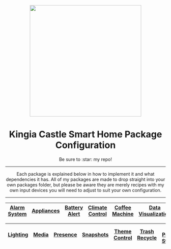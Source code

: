 <p align="center">
  <img src="https://github.com/JamesMcCarthy79/Home-Assistant-Config/blob/master/HA%20Pics/Packages.png" width="350"/>
</p>
<h1 align="center">Kingia Castle Smart Home Package Configuration</h1>
<p align="center">Be sure to :star: my repo!</br>
<hr *** </hr>
<p align="center">Each package is explained below in how to implement it and what dependencies it has. All of my packages are made to drop straight into your own packages folder, but please be aware they are merely recipes with my own input devices you will need to adjust to suit your own configuration.</p>
<hr --- </hr> 

| [Alarm System](https://github.com/JamesMcCarthy79/Home-Assistant-Config/tree/master/config/packages/alarm_system) | [Appliances](https://github.com/JamesMcCarthy79/Home-Assistant-Config/tree/master/config/packages/appliances) | [Battery Alert](https://github.com/JamesMcCarthy79/Home-Assistant-Config/tree/master/config/packages/battery_alert) | [Climate Control](https://github.com/JamesMcCarthy79/Home-Assistant-Config/tree/master/config/packages/climate_control) | [Coffee Machine](https://github.com/JamesMcCarthy79/Home-Assistant-Config/tree/master/config/packages/coffee_machine) | [Data Visualization](https://github.com/JamesMcCarthy79/Home-Assistant-Config/tree/master/config/packages/data_visualization) | 
| --- | --- | --- | --- | --- | --- |

| [Lighting](https://github.com/JamesMcCarthy79/Home-Assistant-Config/tree/master/config/packages/media) | [Media](https://github.com/JamesMcCarthy79/Home-Assistant-Config/tree/master/config/packages/media) | [Presence](https://github.com/JamesMcCarthy79/Home-Assistant-Config/tree/master/config/packages/presence) | [Snapshots](https://github.com/JamesMcCarthy79/Home-Assistant-Config/tree/master/config/packages/snapshots) | [Theme Control](https://github.com/JamesMcCarthy79/Home-Assistant-Config/tree/master/config/packages/theme_control) | [Trash Recycle](https://github.com/JamesMcCarthy79/Home-Assistant-Config/tree/master/config/packages/trash_recycle) | [TV Power Status](https://github.com/JamesMcCarthy79/Home-Assistant-Config/tree/master/config/packages/tv_power_status) |
| --- | --- | --- | --- | --- | --- | --- |


